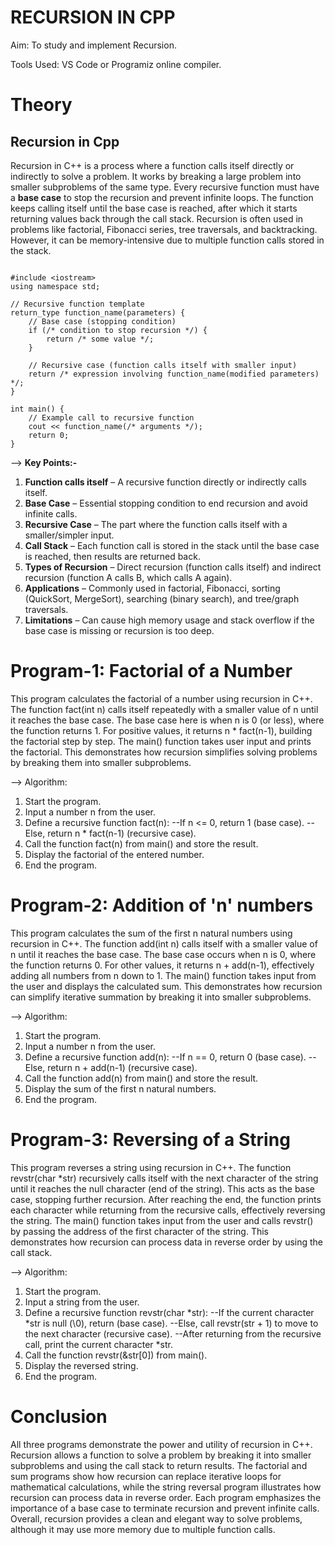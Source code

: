 # RECURSION IN CPP

Aim: To study and implement Recursion.

Tools Used: VS Code or Programiz online compiler.

# Theory

## Recursion in Cpp
Recursion in C++ is a process where a function calls itself directly or indirectly to solve a problem. It works by breaking a large problem into smaller subproblems of the same type. Every recursive function must have a **base case** to stop the recursion and prevent infinite loops. The function keeps calling itself until the base case is reached, after which it starts returning values back through the call stack. Recursion is often used in problems like factorial, Fibonacci series, tree traversals, and backtracking. However, it can be memory-intensive due to multiple function calls stored in the stack.

```

#include <iostream>
using namespace std;

// Recursive function template
return_type function_name(parameters) {
    // Base case (stopping condition)
    if (/* condition to stop recursion */) {
        return /* some value */;
    }

    // Recursive case (function calls itself with smaller input)
    return /* expression involving function_name(modified parameters) */;
}

int main() {
    // Example call to recursive function
    cout << function_name(/* arguments */);
    return 0;
}

```

--> **Key Points:-**

1. **Function calls itself** – A recursive function directly or indirectly calls itself.
2. **Base Case** – Essential stopping condition to end recursion and avoid infinite calls.
3. **Recursive Case** – The part where the function calls itself with a smaller/simpler input.
4. **Call Stack** – Each function call is stored in the stack until the base case is reached, then results are returned back.
5. **Types of Recursion** – Direct recursion (function calls itself) and indirect recursion (function A calls B, which calls A again).
6. **Applications** – Commonly used in factorial, Fibonacci, sorting (QuickSort, MergeSort), searching (binary search), and tree/graph traversals.
7. **Limitations** – Can cause high memory usage and stack overflow if the base case is missing or recursion is too deep.

# Program-1: Factorial of a Number
This program calculates the factorial of a number using recursion in C++. The function fact(int n) calls itself repeatedly with a smaller value of n until it reaches the base case. The base case here is when n is 0 (or less), where the function returns 1. For positive values, it returns n * fact(n-1), building the factorial step by step. The main() function takes user input and prints the factorial. This demonstrates how recursion simplifies solving problems by breaking them into smaller subproblems.

--> Algorithm:

1. Start the program.
2. Input a number n from the user.
3. Define a recursive function fact(n):
  --If n <= 0, return 1 (base case).
  --Else, return n * fact(n-1) (recursive case).
4. Call the function fact(n) from main() and store the result.
5. Display the factorial of the entered number.
6. End the program.

# Program-2: Addition of 'n' numbers
This program calculates the sum of the first n natural numbers using recursion in C++. The function add(int n) calls itself with a smaller value of n until it reaches the base case. The base case occurs when n is 0, where the function returns 0. For other values, it returns n + add(n-1), effectively adding all numbers from n down to 1. The main() function takes input from the user and displays the calculated sum. This demonstrates how recursion can simplify iterative summation by breaking it into smaller subproblems.

--> Algorithm:

1. Start the program.
2. Input a number n from the user.
3. Define a recursive function add(n):
  --If n == 0, return 0 (base case).
  --Else, return n + add(n-1) (recursive case).
4. Call the function add(n) from main() and store the result.
5. Display the sum of the first n natural numbers.
6. End the program.

# Program-3:   Reversing of a String
This program reverses a string using recursion in C++. The function revstr(char *str) recursively calls itself with the next character of the string until it reaches the null character (end of the string). This acts as the base case, stopping further recursion. After reaching the end, the function prints each character while returning from the recursive calls, effectively reversing the string. The main() function takes input from the user and calls revstr() by passing the address of the first character of the string. This demonstrates how recursion can process data in reverse order by using the call stack.

--> Algorithm:

1. Start the program.
2. Input a string from the user.
3. Define a recursive function revstr(char *str):
  --If the current character *str is null (\0), return (base case).
  --Else, call revstr(str + 1) to move to the next character (recursive case).
  --After returning from the recursive call, print the current character *str.
4. Call the function revstr(&str[0]) from main().
5. Display the reversed string.
6. End the program.

# Conclusion
All three programs demonstrate the power and utility of recursion in C++. Recursion allows a function to solve a problem by breaking it into smaller subproblems and using the call stack to return results. The factorial and sum programs show how recursion can replace iterative loops for mathematical calculations, while the string reversal program illustrates how recursion can process data in reverse order. Each program emphasizes the importance of a base case to terminate recursion and prevent infinite calls. Overall, recursion provides a clean and elegant way to solve problems, although it may use more memory due to multiple function calls.
